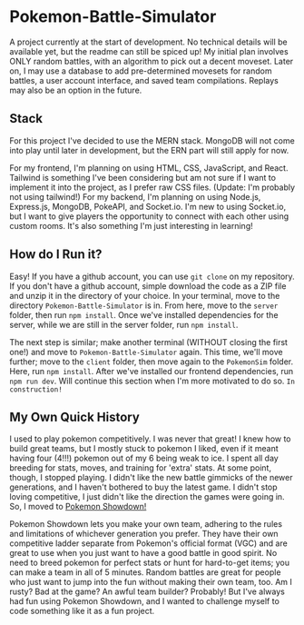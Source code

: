 # Pokemon-Battle-Simulator

A project currently at the start of development. No technical details will be available yet, but the readme can still be spiced up! My initial plan involves ONLY random battles, with an algorithm to pick out a decent moveset. Later on, I may use a database to add pre-determined movesets for random battles, a user account interface, and saved team compilations. Replays may also be an option in the future.

## Stack

For this project I've decided to use the MERN stack. MongoDB will not come into play until later in development, but the ERN part will still apply for now.

For my frontend, I'm planning on using HTML, CSS, JavaScript, and React. Tailwind is something I've been considering but am not sure if I want to implement it into the project, as I prefer raw CSS files. (Update: I'm probably not using tailwind!) 
For my backend, I'm planning on using Node.js, Express.js, MongoDB, PokeAPI, and Socket.io. I'm new to using Socket.io, but I want to give players the opportunity to connect with each other using custom rooms. It's also something I'm just interesting in learning!

## How do I Run it?

Easy! If you have a github account, you can use `git clone` on my repository. If you don't have a github account, simple download the code as a ZIP file and unzip it in the directory of your choice. In your terminal, move to the directory `Pokemon-Battle-Simulator` is in. From here, move to the `server` folder, then run `npm install`. Once we've installed dependencies for the server, while we are still in the server folder, run `npm install`. 

The next step is similar; make another terminal (WITHOUT closing the first one!) and move to `Pokemon-Battle-Simulator` again. This time, we'll move further; move to the `client` folder, then move again to the `PokemonSim` folder. Here, run `npm install`. After we've installed our frontend dependencies, run `npm run dev`. Will continue this section when I'm more motivated to do so. `In construction!`

## My Own Quick History

I used to play pokemon competitively. I was never that great! I knew how to build great teams, but I mostly stuck to pokemon I liked, even if it meant having four (4!!!) pokemon out of my 6 being weak to ice. I spent all day breeding for stats, moves, and training for 'extra' stats. At some point, though, I stopped playing. I didn't like the new battle gimmicks of the newer generations, and I haven't bothered to buy the latest game. I didn't stop loving competitive, I just didn't like the direction the games were going in. So, I moved to [Pokemon Showdown!](https://play.pokemonshowdown.com/)

Pokemon Showdown lets you make your own team, adhering to the rules and limitations of whichever generation you prefer. They have their own competitive ladder separate from Pokemon's official format (VGC) and are great to use when you just want to have a good battle in good spirit. No need to breed pokemon for perfect stats or hunt for hard-to-get items; you can make a team in all of 5 minutes. Random battles are great for people who just want to jump into the fun without making their own team, too. Am I rusty? Bad at the game? An awful team builder? Probably! But I've always had fun using Pokemon Showdown, and I wanted to challenge myself to code something like it as a fun project.
